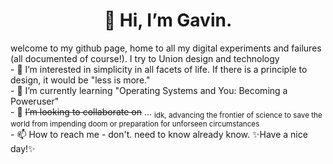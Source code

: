 <h1 align="center">👋 Hi, I’m Gavin.</h1>
welcome to my github page, home to all my digital experiments and failures (all documented of course!). I try to Union design and technology<br>
- 👀 I’m interested in simplicity in all facets of life. If there is a principle to design, it would be "less is more."<br>
- 🌱 I’m currently learning "Operating Systems and You: Becoming a Poweruser"<br>
- 💞️ <s>I’m looking to collaborate on</s> ... <sub>idk, advancing the frontier of science to save the world from impending doom or preparation for unforseen circumstances</sub><br>
- 📫 How to reach me - don't. need to know already know.
✨Have a nice day!✨
